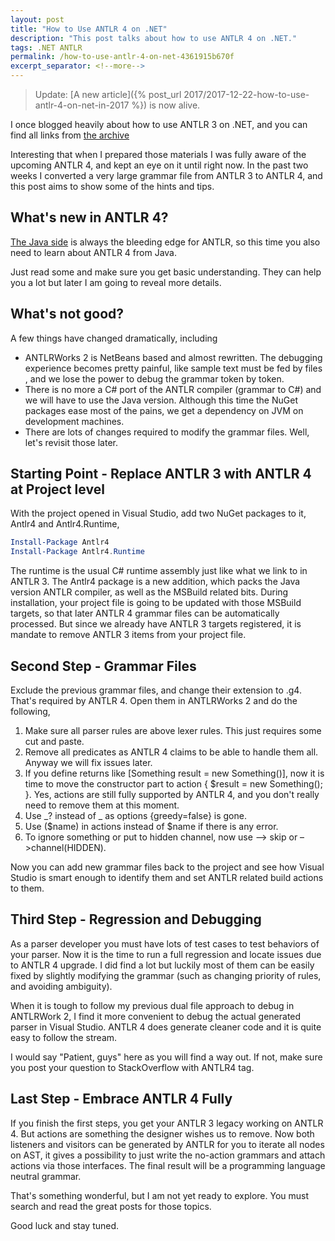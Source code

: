 ```yaml
---
layout: post
title: "How to Use ANTLR 4 on .NET"
description: "This post talks about how to use ANTLR 4 on .NET."
tags: .NET ANTLR
permalink: /how-to-use-antlr-4-on-net-4361915b670f
excerpt_separator: <!--more-->
---
```


> Update: [A new article]({% post_url 2017/2017-12-22-how-to-use-antlr-4-on-net-in-2017 %}) is now alive.

I once blogged heavily about how to use ANTLR 3 on .NET, and you can find all links from [the archive](/archives/)

Interesting that when I prepared those materials I was fully aware of the upcoming ANTLR 4, and kept an eye on it until right now. In the past two weeks I converted a very large grammar file from ANTLR 3 to ANTLR 4, and this post aims to show some of the hints and tips.

<!--more-->

## What's new in ANTLR 4?

[The Java side](https://theantlrguy.atlassian.net/wiki/display/ANTLR4/Getting+Started+with+ANTLR+v4) is always the bleeding edge for ANTLR, so this time you also need to learn about ANTLR 4 from Java.

Just read some and make sure you get basic understanding. They can help you a lot but later I am going to reveal more details.

## What's not good?

A few things have changed dramatically, including

- ANTLRWorks 2 is NetBeans based and almost rewritten. The debugging experience becomes pretty painful, like sample text must be fed by files , and we lose the power to debug the grammar token by token.
- There is no more a C# port of the ANTLR compiler (grammar to C#) and we will have to use the Java version. Although this time the NuGet packages ease most of the pains, we get a dependency on JVM on development machines.
- There are lots of changes required to modify the grammar files. Well, let's revisit those later.

## Starting Point - Replace ANTLR 3 with ANTLR 4 at Project level

With the project opened in Visual Studio, add two NuGet packages to it, Antlr4 and Antlr4.Runtime,

``` powershell
Install-Package Antlr4
Install-Package Antlr4.Runtime
```

The runtime is the usual C# runtime assembly just like what we link to in ANTLR 3. The Antlr4 package is a new addition, which packs the Java version ANTLR compiler, as well as the MSBuild related bits. During installation, your project file is going to be updated with those MSBuild targets, so that later ANTLR 4 grammar files can be automatically processed. But since we already have ANTLR 3 targets registered, it is mandate to remove ANTLR 3 items from your project file.

## Second Step - Grammar Files

Exclude the previous grammar files, and change their extension to .g4. That's required by ANTLR 4. Open them in ANTLRWorks 2 and do the following,

1. Make sure all parser rules are above lexer rules. This just requires some cut and paste.
1. Remove all predicates as ANTLR 4 claims to be able to handle them all. Anyway we will fix issues later.
1. If you define returns like [Something result = new Something()], now it is time to move the constructor part to action { $result = new Something(); }. Yes, actions are still fully supported by ANTLR 4, and you don't really need to remove them at this moment.
1. Use _? instead of _ as options {greedy=false} is gone.
1. Use ($name) in actions instead of $name if there is any error.
1. To ignore something or put to hidden channel, now use –> skip or –>channel(HIDDEN).

Now you can add new grammar files back to the project and see how Visual Studio is smart enough to identify them and set ANTLR related build actions to them.

## Third Step - Regression and Debugging

As a parser developer you must have lots of test cases to test behaviors of your parser. Now it is the time to run a full regression and locate issues due to ANTLR 4 upgrade. I did find a lot but luckily most of them can be easily fixed by slightly modifying the grammar (such as changing priority of rules, and avoiding ambiguity).

When it is tough to follow my previous dual file approach to debug in ANTLRWork 2, I find it more convenient to debug the actual generated parser in Visual Studio. ANTLR 4 does generate cleaner code and it is quite easy to follow the stream.

I would say "Patient, guys" here as you will find a way out. If not, make sure you post your question to StackOverflow with ANTLR4 tag.

## Last Step - Embrace ANTLR 4 Fully

If you finish the first steps, you get your ANTLR 3 legacy working on ANTLR 4. But actions are something the designer wishes us to remove. Now both listeners and visitors can be generated by ANTLR for you to iterate all nodes on AST, it gives a possibility to just write the no-action grammars and attach actions via those interfaces. The final result will be a programming language neutral grammar.

That's something wonderful, but I am not yet ready to explore. You must search and read the great posts for those topics.

Good luck and stay tuned.
